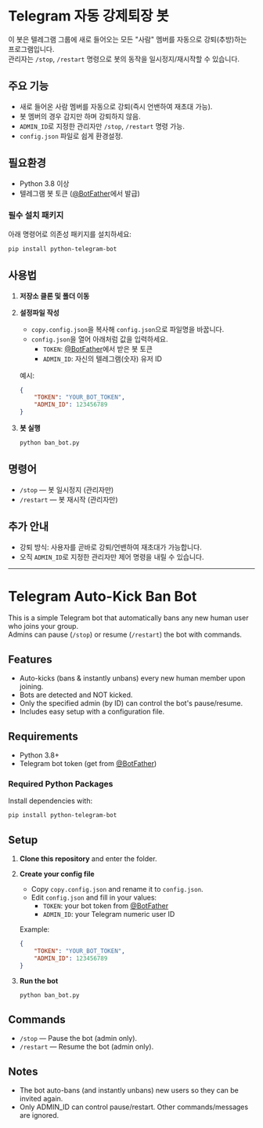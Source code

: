 # Telegram 자동 강제퇴장 봇

이 봇은 텔레그램 그룹에 새로 들어오는 모든 "사람" 멤버를 자동으로 강퇴(추방)하는 프로그램입니다.  
관리자는 `/stop`, `/restart` 명령으로 봇의 동작을 일시정지/재시작할 수 있습니다.

## 주요 기능

- 새로 들어온 사람 멤버를 자동으로 강퇴(즉시 언밴하여 재초대 가능).
- 봇 멤버의 경우 감지만 하며 강퇴하지 않음.
- `ADMIN_ID`로 지정한 관리자만 `/stop`, `/restart` 명령 가능.
- `config.json` 파일로 쉽게 환경설정.

## 필요환경

- Python 3.8 이상
- 텔레그램 봇 토큰 ([@BotFather](https://t.me/BotFather)에서 발급)

### 필수 설치 패키지

아래 명령어로 의존성 패키지를 설치하세요:
```bash
pip install python-telegram-bot
```

## 사용법

1. **저장소 클론 및 폴더 이동**

2. **설정파일 작성**
   - `copy.config.json`을 복사해 `config.json`으로 파일명을 바꿉니다.
   - `config.json`을 열어 아래처럼 값을 입력하세요.
     - `TOKEN`: [@BotFather](https://t.me/BotFather)에서 받은 봇 토큰
     - `ADMIN_ID`: 자신의 텔레그램(숫자) 유저 ID

    예시:
    ```json
    {
        "TOKEN": "YOUR_BOT_TOKEN",
        "ADMIN_ID": 123456789
    }
    ```

3. **봇 실행**
   ```bash
   python ban_bot.py
   ```

## 명령어

- `/stop` — 봇 일시정지 (관리자만)
- `/restart` — 봇 재시작 (관리자만)

## 추가 안내

- 강퇴 방식: 사용자를 곧바로 강퇴/언밴하여 재초대가 가능합니다.
- 오직 `ADMIN_ID`로 지정한 관리자만 제어 명령을 내릴 수 있습니다.  

---

# Telegram Auto-Kick Ban Bot

This is a simple Telegram bot that automatically bans any new human user who joins your group.  
Admins can pause (`/stop`) or resume (`/restart`) the bot with commands.

## Features

- Auto-kicks (bans & instantly unbans) every new human member upon joining.
- Bots are detected and NOT kicked.
- Only the specified admin (by ID) can control the bot's pause/resume.
- Includes easy setup with a configuration file.

## Requirements

- Python 3.8+
- Telegram bot token (get from [@BotFather](https://t.me/BotFather))

### Required Python Packages
Install dependencies with:
```bash
pip install python-telegram-bot
```

## Setup

1. **Clone this repository** and enter the folder.

2. **Create your config file**
   - Copy `copy.config.json` and rename it to `config.json`.
   - Edit `config.json` and fill in your values:
     - `TOKEN`: your bot token from [@BotFather](https://t.me/BotFather)
     - `ADMIN_ID`: your Telegram numeric user ID

   Example:
   ```json
   {
       "TOKEN": "YOUR_BOT_TOKEN",
       "ADMIN_ID": 123456789
   }
   ```

3. **Run the bot**
   ```bash
   python ban_bot.py
   ```

## Commands

- `/stop` — Pause the bot (admin only).  
- `/restart` — Resume the bot (admin only).

## Notes

- The bot auto-bans (and instantly unbans) new users so they can be invited again.  
- Only ADMIN_ID can control pause/restart. Other commands/messages are ignored.